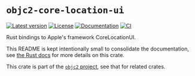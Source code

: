 # `objc2-core-location-ui`

[![Latest version](https://badgen.net/crates/v/objc2-core-location-ui)](https://crates.io/crates/objc2-core-location-ui)
[![License](https://badgen.net/badge/license/Zlib%20OR%20Apache-2.0%20OR%20MIT/blue)](../../LICENSE.md)
[![Documentation](https://docs.rs/objc2-core-location-ui/badge.svg)](https://docs.rs/objc2-core-location-ui/)
[![CI](https://github.com/madsmtm/objc2/actions/workflows/ci.yml/badge.svg)](https://github.com/madsmtm/objc2/actions/workflows/ci.yml)

Rust bindings to Apple's framework CoreLocationUI.

This README is kept intentionally small to consolidate the documentation, see
[the Rust docs](https://docs.rs/objc2-core-location-ui/) for more details on this crate.

This crate is part of the [`objc2` project](https://github.com/madsmtm/objc2),
see that for related crates.

